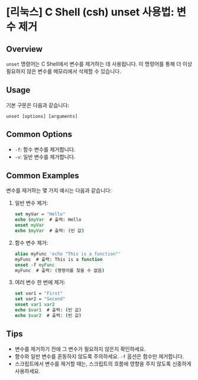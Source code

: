 # [리눅스] C Shell (csh) unset 사용법: 변수 제거

## Overview
`unset` 명령어는 C Shell에서 변수를 제거하는 데 사용됩니다. 이 명령어를 통해 더 이상 필요하지 않은 변수를 메모리에서 삭제할 수 있습니다.

## Usage
기본 구문은 다음과 같습니다:

```
unset [options] [arguments]
```

## Common Options
- `-f`: 함수 변수를 제거합니다.
- `-v`: 일반 변수를 제거합니다.

## Common Examples
변수를 제거하는 몇 가지 예시는 다음과 같습니다:

1. 일반 변수 제거:
   ```csh
   set myVar = "Hello"
   echo $myVar  # 출력: Hello
   unset myVar
   echo $myVar  # 출력: (빈 값)
   ```

2. 함수 변수 제거:
   ```csh
   alias myFunc 'echo "This is a function"'
   myFunc  # 출력: This is a function
   unset -f myFunc
   myFunc  # 출력: (명령어를 찾을 수 없음)
   ```

3. 여러 변수 한 번에 제거:
   ```csh
   set var1 = "First"
   set var2 = "Second"
   unset var1 var2
   echo $var1  # 출력: (빈 값)
   echo $var2  # 출력: (빈 값)
   ```

## Tips
- 변수를 제거하기 전에 그 변수가 필요하지 않은지 확인하세요.
- 함수와 일반 변수를 혼동하지 않도록 주의하세요. `-f` 옵션은 함수만 제거합니다.
- 스크립트에서 변수를 제거할 때는, 스크립트의 흐름에 영향을 주지 않도록 신중하게 사용하세요.